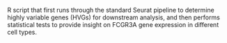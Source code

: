 R script that first runs through the standard Seurat pipeline to determine highly variable genes (HVGs) for downstream analysis, and then performs statistical tests to provide insight on FCGR3A gene expression in different cell types. 